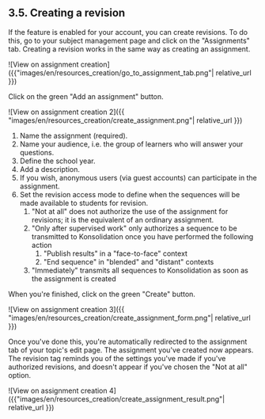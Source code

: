 ## 3.5. Creating a revision

If the feature is enabled for your account, you can create revisions.
To do this, go to your subject management page and click on the "Assignments" tab.
Creating a revision works in the same way as creating an assignment.

![View on assignment creation]({{"images/en/resources_creation/go_to_assignment_tab.png"| relative_url }})

Click on the green "Add an assignment" button.

![View on assignment creation 2]({{ "images/en/resources_creation/create_assignment.png"| relative_url }})

1. Name the assignment (required).
2. Name your audience, i.e. the group of learners who will answer your questions.
3. Define the school year.
4. Add a description.
5. If you wish, anonymous users (via guest accounts) can participate in the assignment.
6. Set the revision access mode to define when the sequences will be made available to students for revision.
   1. "Not at all" does not authorize the use of the assignment for revisions; it is the equivalent of an ordinary assignment.
   2. "Only after supervised work" only authorizes a sequence to be transmitted to Konsolidation once you have performed the following action
      1. "Publish results" in a "face-to-face" context
      2. "End sequence" in "blended" and "distant" contexts
   3. "Immediately" transmits all sequences to Konsolidation as soon as the assignment is created

When you're finished, click on the green "Create" button.

![View on assignment creation 3]({{ "images/en/resources_creation/create_assignment_form.png"| relative_url }})

Once you've done this, you're automatically redirected to the assignment tab of your topic's edit page. The assignment you've created now appears.
The revision tag reminds you of the settings you've made if you've authorized revisions, and doesn't appear if you've chosen the "Not at all" option.

![View on assignment creation 4]({{"images/en/resources_creation/create_assignment_result.png"| relative_url }})
   